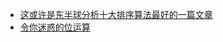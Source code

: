 - [这或许是东半球分析十大排序算法最好的一篇文章](https://www.cxyxiaowu.com/725.html)
- [令你迷惑的位运算](https://juejin.cn/post/6897949585558208525)
